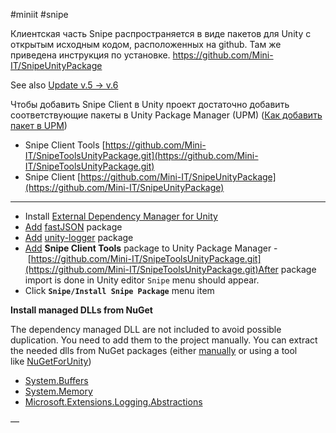 #miniit #snipe 

Клиентская часть Snipe распространяется в виде пакетов для Unity с открытым исходным кодом, расположенных на github. Там же приведена инструкция по установке.
https://github.com/Mini-IT/SnipeUnityPackage

See also [Update v.5 → v.6](../../../SnipeClient/v.6/Update%20v.5%20→%20v.6.md) 

Чтобы добавить Snipe Client в Unity проект достаточно добавить соответствующие пакеты в Unity Package Manager (UPM) ([Как добавить пакет в UPM](https://docs.unity3d.com/Manual/upm-ui-giturl.html))

- Snipe Client Tools [https://github.com/Mini-IT/SnipeToolsUnityPackage.git](https://github.com/Mini-IT/SnipeToolsUnityPackage.git)
- Snipe Client [https://github.com/Mini-IT/SnipeUnityPackage](https://github.com/Mini-IT/SnipeUnityPackage)

---

- Install [External Dependency Manager for Unity](https://github.com/googlesamples/unity-jar-resolver)
- [Add](https://docs.unity3d.com/Manual/upm-ui-giturl.html) [fastJSON](https://github.com/Mini-IT/fastJSON-unity-package) package
- [Add](https://docs.unity3d.com/Manual/upm-ui-giturl.html) [unity-logger](https://github.com/Mini-IT/unity-logger) package
- [Add](https://docs.unity3d.com/Manual/upm-ui-giturl.html) **Snipe Client Tools** package to Unity Package Manager - [https://github.com/Mini-IT/SnipeToolsUnityPackage.git](https://github.com/Mini-IT/SnipeToolsUnityPackage.git)After package import is done in Unity editor `Snipe` menu should appear.
- Click **`Snipe/Install Snipe Package`** menu item

**Install managed DLLs from NuGet**

The dependency managed DLL are not included to avoid possible duplication. You need to add them to the project manually. You can extract the needed dlls from NuGet packages (either [manually](https://stackoverflow.com/a/61187711) or using a tool like [NuGetForUnity](https://github.com/GlitchEnzo/NuGetForUnity))

- [System.Buffers](https://www.nuget.org/packages/System.Buffers/4.5.1)
- [System.Memory](https://www.nuget.org/packages/System.Memory/4.5.5)
- [Microsoft.Extensions.Logging.Abstractions](https://www.nuget.org/packages/Microsoft.Extensions.Logging.Abstractions/7.0.1)

—